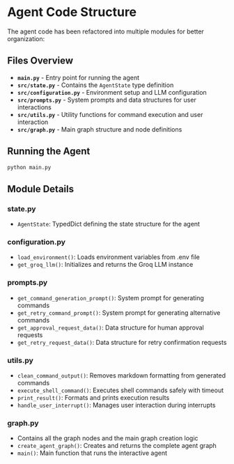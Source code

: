 # Agent Code Structure

The agent code has been refactored into multiple modules for better organization:

## Files Overview

- **`main.py`** - Entry point for running the agent
- **`src/state.py`** - Contains the `AgentState` type definition
- **`src/configuration.py`** - Environment setup and LLM configuration
- **`src/prompts.py`** - System prompts and data structures for user interactions
- **`src/utils.py`** - Utility functions for command execution and user interaction
- **`src/graph.py`** - Main graph structure and node definitions

## Running the Agent

```bash
python main.py
```

## Module Details

### state.py
- `AgentState`: TypedDict defining the state structure for the agent

### configuration.py
- `load_environment()`: Loads environment variables from .env file
- `get_groq_llm()`: Initializes and returns the Groq LLM instance

### prompts.py
- `get_command_generation_prompt()`: System prompt for generating commands
- `get_retry_command_prompt()`: System prompt for generating alternative commands
- `get_approval_request_data()`: Data structure for human approval requests
- `get_retry_request_data()`: Data structure for retry confirmation requests

### utils.py
- `clean_command_output()`: Removes markdown formatting from generated commands
- `execute_shell_command()`: Executes shell commands safely with timeout
- `print_result()`: Formats and prints execution results
- `handle_user_interrupt()`: Manages user interaction during interrupts

### graph.py
- Contains all the graph nodes and the main graph creation logic
- `create_agent_graph()`: Creates and returns the complete agent graph
- `main()`: Main function that runs the interactive agent
